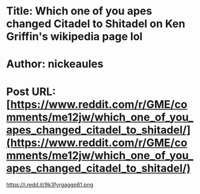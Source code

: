 # Title: Which one of you apes changed Citadel to Shitadel on Ken Griffin's wikipedia page lol
# Author: nickeaules
# Post URL: [https://www.reddit.com/r/GME/comments/me12jw/which_one_of_you_apes_changed_citadel_to_shitadel/](https://www.reddit.com/r/GME/comments/me12jw/which_one_of_you_apes_changed_citadel_to_shitadel/)


https://i.redd.it/9k3fyrgaggp61.png